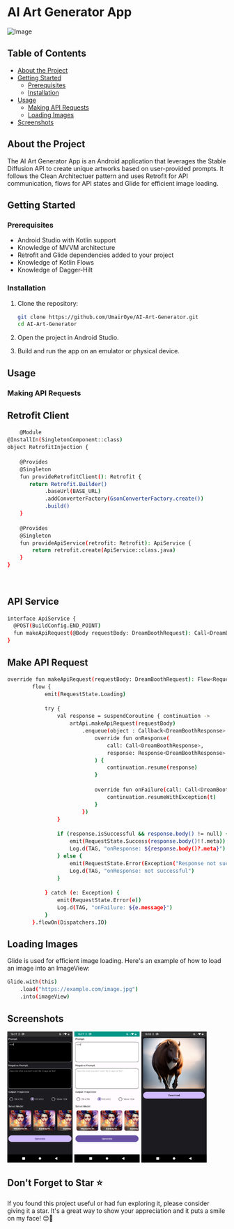 # AI Art Generator App

<img width="100" height="100" src="https://cdn.stablediffusionapi.com/generations/c9fc3626-12b8-4761-a271-1954d444c849-0.png" alt="Image" >

## Table of Contents

- [About the Project](#about-the-project)
- [Getting Started](#getting-started)
  - [Prerequisites](#prerequisites)
  - [Installation](#installation)
- [Usage](#usage)
  - [Making API Requests](#making-api-requests)
  - [Loading Images](#loading-images)
- [Screenshots](#screenshots)

## About the Project

The AI Art Generator App is an Android application that leverages the Stable Diffusion API to create unique artworks based on user-provided prompts. It follows the Clean Architectuer pattern and uses Retrofit for API communication, flows for API states and Glide for efficient image loading.

## Getting Started

### Prerequisites

- Android Studio with Kotlin support
- Knowledge of MVVM architecture
- Retrofit and Glide dependencies added to your project
- Knowledge of Kotlin Flows
- Knowledge of Dagger-Hilt

### Installation

1. Clone the repository:

   ```bash
   git clone https://github.com/UmairOye/AI-Art-Generator.git
   cd AI-Art-Generator
2. Open the project in Android Studio.
3. Build and run the app on an emulator or physical device.

## Usage
### Making API Requests
## Retrofit Client

```bash
    @Module
@InstallIn(SingletonComponent::class)
object RetrofitInjection {

    @Provides
    @Singleton
    fun provideRetrofitClient(): Retrofit {
       return Retrofit.Builder()
            .baseUrl(BASE_URL)
            .addConverterFactory(GsonConverterFactory.create())
            .build()
    }

    @Provides
    @Singleton
    fun provideApiService(retrofit: Retrofit): ApiService {
        return retrofit.create(ApiService::class.java)
    }
}
  
  
```
## API Service

  ```bash
  interface ApiService {
    @POST(BuildConfig.END_POINT)
    fun makeApiRequest(@Body requestBody: DreamBoothRequest): Call<DreamBoothResponse>
}
```

## Make API Request

```bash
override fun makeApiRequest(requestBody: DreamBoothRequest): Flow<RequestState<MetaData?>> =
        flow {
            emit(RequestState.Loading)

            try {
                val response = suspendCoroutine { continuation ->
                    artApi.makeApiRequest(requestBody)
                        .enqueue(object : Callback<DreamBoothResponse> {
                            override fun onResponse(
                                call: Call<DreamBoothResponse>,
                                response: Response<DreamBoothResponse>
                            ) {
                                continuation.resume(response)
                            }

                            override fun onFailure(call: Call<DreamBoothResponse>, t: Throwable) {
                                continuation.resumeWithException(t)
                            }
                        })
                }

                if (response.isSuccessful && response.body() != null) {
                    emit(RequestState.Success(response.body()!!.meta))
                    Log.d(TAG, "onResponse: ${response.body()?.meta}")
                } else {
                    emit(RequestState.Error(Exception("Response not successful")))
                    Log.d(TAG, "onResponse: not successful")
                }

            } catch (e: Exception) {
                emit(RequestState.Error(e))
                Log.d(TAG, "onFailure: ${e.message}")
            }
        }.flowOn(Dispatchers.IO)

```

## Loading Images
Glide is used for efficient image loading. Here's an example of how to load an image into an ImageView:
```bash
Glide.with(this)
    .load("https://example.com/image.jpg")
    .into(imageView)
```
## Screenshots
<img width="150" height="300" src="https://github.com/UmairOye/AI-Art-Generator/blob/main/screenshots/Screenshot_20231016-161700.png" alt="Image" >   <img width="150" height="300" src="https://github.com/UmairOye/AI-Art-Generator/blob/main/screenshots/Screenshot_20231016-161715.png" alt="Image" >   <img width="150" height="300" src="https://github.com/UmairOye/AI-Art-Generator/blob/main/screenshots/Screenshot_20231016-161346.png" alt="Image" >


## Don't Forget to Star ⭐

If you found this project useful or had fun exploring it, please consider giving it a star. It's a great way to show your appreciation and it puts a smile on my face! 😊🌟



